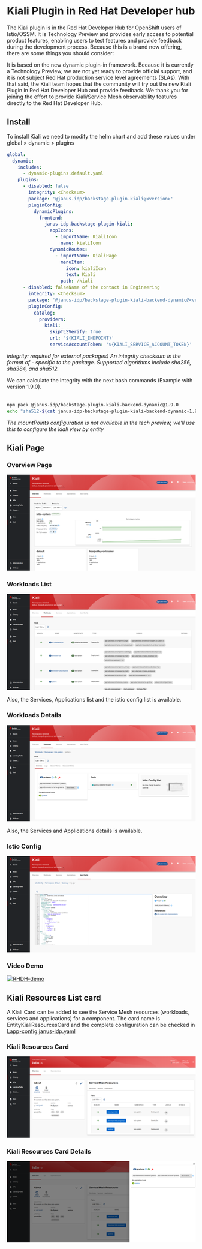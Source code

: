 # Kiali Plugin in Red Hat Developer hub

The Kiali plugin is in the Red Hat Developer Hub for OpenShift users of Istio/OSSM. It is Technology Preview and provides early access to potential product features, enabling users to test features and provide feedback during the development process. Because this is a brand new offering, there are some things you should consider:

It is based on the new dynamic plugin-in framework.
Because it is currently a Technology Preview, we are not yet ready to provide official support, and it is not subject Red Hat production service level agreements (SLAs).
With that said, the Kiali team hopes that the community will try out the new Kiali Plugin in Red Hat Developer Hub and provide feedback. We thank you for joining the effort to provide Kiali/Service Mesh observability features directly to the Red Hat Developer Hub.

## Install

To install Kiali we need to modify the helm chart and add these values under global > dynamic > plugins

```yaml
global:
  dynamic:
    includes:
      - dynamic-plugins.default.yaml
    plugins:
      - disabled: false
        integrity: <Checksum>
        package: '@janus-idp/backstage-plugin-kiali@<version>'
        pluginConfig:
          dynamicPlugins:
            frontend:
              janus-idp.backstage-plugin-kiali:
                appIcons:
                  - importName: KialiIcon
                    name: kialiIcon
                dynamicRoutes:
                  - importName: KialiPage
                    menuItem:
                      icon: kialiIcon
                      text: Kiali
                    path: /kiali
      - disabled: falseName of the contact in Engineering
        integrity: <Checksum>
        package: '@janus-idp/backstage-plugin-kiali-backend-dynamic@<version>'
        pluginConfig:
          catalog:
            providers:
              kiali:
                skipTLSVerify: true
                url: '${KIALI_ENDPOINT}'
                serviceAccountToken: '${KIALI_SERVICE_ACCOUNT_TOKEN}'
```

_integrity: required for external packages) An integrity checksum in the format of <alg>-<digest> specific to the package. Supported algorithms include sha256, sha384, and sha512._

We can calculate the integrity with the next bash commands (Example with version 1.9.0).

```bash

npm pack @janus-idp/backstage-plugin-kiali-backend-dynamic@1.9.0
echo "sha512-$(cat janus-idp-backstage-plugin-kiali-backend-dynamic-1.9.0.tgz | openssl dgst -sha512 -binary | openssl base64 -A)"

```

_The mountPoints configuration is not available in the tech preview, we’ll use this to configure the kiali view by entity_

## Kiali Page

### Overview Page

![overview](./images/rhdh/RHDH_kiali_page_overview.png)

### Workloads List

![workloads](./images/rhdh/RHDH_kiali_page_workloads.png)

Also, the Services, Applications list and the istio config list is available.

### Workloads Details

![details](./images/rhdh/RHDH_kiali_page_workloads_details.png)

Also, the Services and Applications details is available.

### Istio Config

![config](./images/rhdh/RHDH_kiali_page_istio_config.png)

### Video Demo

[![RHDH-demo](https://img.youtube.com/vi/jCExpeXl9A8/0.jpg)](https://youtu.be/jCExpeXl9A8)

## Kiali Resources List card

A Kiali Card can be added to see the Service Mesh resources (workloads, services and applications) for a component.
The card name is EntityKialiResourcesCard and the complete configuration can be checked in [Lapp-config.janus-idp.yaml](app-config.janus-idp.yaml)

### Kiali Resources Card

![card](./images/rhdh/RHDH_kiali_resources_card.png)

### Kiali Resources Card Details

![card-details](./images/rhdh/RHDH_kiali_resources_card_details.png)
